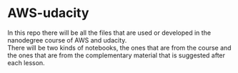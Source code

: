# AWS-udacity
In this repo there will be all the files that are used or developed in the nanodegree course of AWS and udacity.\
There will be two kinds of notebooks, the ones that are from the course and the ones that are from the complementary material that is suggested after each lesson.
